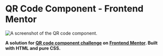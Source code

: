 # QR Code Component - Frontend Mentor

![A screenshot of the QR code component.](https://westt.s-ul.eu/P0erZMBb)

**A solution for [QR code component challenge](https://www.frontendmentor.io/challenges/qr-code-component-iux_sIO_H) on [Frontend Mentor](https://www.frontendmentor.io/). Built with HTML and pure CSS.**